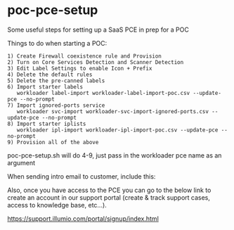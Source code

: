 # poc-pce-setup
Some useful steps for setting up a SaaS PCE in prep for a POC

Things to do when starting a POC:

	1) Create Firewall coexistence rule and Provision
	2) Turn on Core Services Detection and Scanner Detection
	3) Edit Label Settings to enable Icon + Prefix
	4) Delete the default rules
	5) Delete the pre-canned labels
	6) Import starter labels
       workloader label-import workloader-label-import-poc.csv --update-pce --no-prompt
	7) Import ignored-ports service
       workloader svc-import workloader-svc-import-ignored-ports.csv --update-pce --no-prompt
	8) Import starter iplists
       workloader ipl-import workloader-ipl-import-poc.csv --update-pce --no-prompt
	9) Provision all of the above

poc-pce-setup.sh will do 4-9, just pass in the workloader pce name as an argument

When sending intro email to customer, include this:

Also, once you have access to the PCE you can go to the below link to create an account in our support portal (create & track support cases, access to knowledge base, etc...).

https://support.illumio.com/portal/signup/index.html
